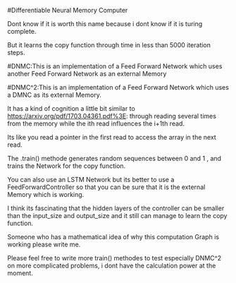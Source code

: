 
#Differentiable Neural Memory Computer

Dont know if it is worth this name because i dont know if it is turing complete.

But it learns the copy function through time in less than 5000 iteration steps.




#DNMC:This is an implementation of a Feed Forward Network which uses another Feed Forward Network as an external Memory




#DNMC^2:This is an implementation of a Feed Forward Network which uses a DMNC as its external Memory.

It has a kind of cognition a little bit similar to https://arxiv.org/pdf/1703.04361.pdf%3E: through reading several times from the memory while the ith read influences the i+1th read.

Its like you read a pointer in the first read to access the array in the next read.



The .train() methode generates random sequences between 0 and 1 , and trains the Network for the copy function.

You can also use an LSTM Network but its better to use  a FeedForwardController so that you can be sure that it is 
the external Memory which is working.

I think its  fascinating that the hidden layers of the controller can be smaller than the input_size and output_size and it still 
can manage to learn the copy function.

Someone who has a mathematical idea of why this computation Graph is working please write me. 

Please feel free to write more train()  methodes to test especially DNMC^2 on more complicated problems, i dont have the calculation power at the moment.

